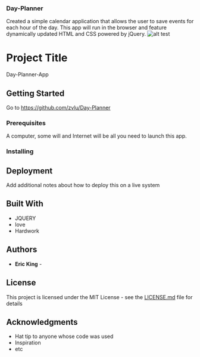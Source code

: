 ### Day-Planner
Created a simple calendar application that allows the user to save events for each hour of the day. This app will run in the browser and feature dynamically updated HTML and CSS powered by jQuery. 
 ![alt test](screenshots/Assets/Day-Planner.jpeg)
# Project Title

Day-Planner-App

## Getting Started

Go to https://github.com/zvlu/Day-Planner

### Prerequisites

A computer, some will and Internet will be all you need to launch this app.

### Installing


## Deployment

Add additional notes about how to deploy this on a live system

## Built With

* JQUERY
* love
* Hardwork




## Authors

* **Eric King** - 


## License

This project is licensed under the MIT License - see the [LICENSE.md](LICENSE.md) file for details

## Acknowledgments

* Hat tip to anyone whose code was used
* Inspiration
* etc
